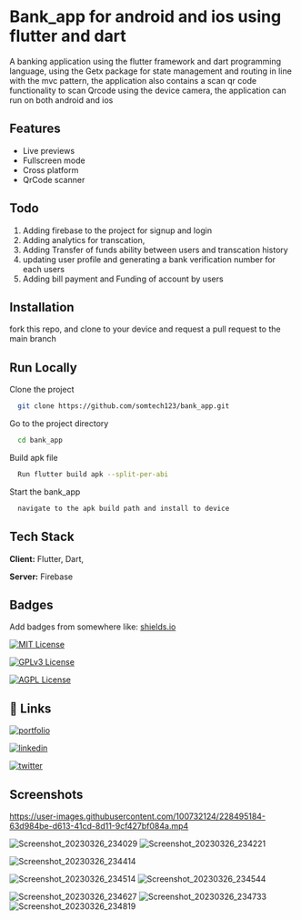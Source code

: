 
# Bank_app for android and ios using flutter and dart

A banking application using the flutter framework and dart programming language, using the Getx package for state management and routing in line with the mvc pattern, the application also contains a scan qr code functionality to scan Qrcode using the device camera, the application can run on both android and ios 


## Features
- Live previews
- Fullscreen mode
- Cross platform
- QrCode scanner


## Todo

1. Adding firebase to the project for signup and login
2. Adding analytics for transcation, 
3. Adding Transfer of funds ability between users and transcation history
4. updating user profile and generating a bank verification number for each users 
5. Adding bill payment and Funding of account by users

## Installation

fork this repo, and clone to your device and request a pull request to the main branch
    
## Run Locally

Clone the project

```bash
  git clone https://github.com/somtech123/bank_app.git
```

Go to the project directory

```bash
  cd bank_app
```

Build apk file 

```bash
  Run flutter build apk --split-per-abi
```

Start the bank_app

```bash
  navigate to the apk build path and install to device
```


## Tech Stack

**Client:** Flutter, Dart, 

**Server:** Firebase 


## Badges

Add badges from somewhere like: [shields.io](https://shields.io/)

[![MIT License](https://img.shields.io/badge/License-MIT-green.svg)](https://choosealicense.com/licenses/mit/)

[![GPLv3 License](https://img.shields.io/badge/License-GPL%20v3-yellow.svg)](https://opensource.org/licenses/)

[![AGPL License](https://img.shields.io/badge/license-AGPL-blue.svg)](http://www.gnu.org/licenses/agpl-3.0)


## 🔗 Links
[![portfolio](https://img.shields.io/badge/my_portfolio-000?style=for-the-badge&logo=ko-fi&logoColor=white)](https://somtech123.github.io/somtech123_portfolio.github.io/)

[![linkedin](https://img.shields.io/badge/linkedin-0A66C2?style=for-the-badge&logo=linkedin&logoColor=white)](https://www.linkedin.com/in/oscar-onyenacho-a94350238)

[![twitter](https://img.shields.io/badge/twitter-1DA1F2?style=for-the-badge&logo=twitter&logoColor=white)](https://twitter.com/somtech2001)


## Screenshots
https://user-images.githubusercontent.com/100732124/228495184-63d984be-d613-41cd-8d11-9cf427bf084a.mp4

![Screenshot_20230326_234029](https://user-images.githubusercontent.com/100732124/228495439-b5261b46-975b-44e6-b9f0-d90acf49a866.png) 
![Screenshot_20230326_234221](https://user-images.githubusercontent.com/100732124/228495477-1c33c96e-a24c-4486-91cf-223c4c4418b8.png)

![Screenshot_20230326_234414](https://user-images.githubusercontent.com/100732124/228495504-f235e3b9-4dd5-426c-8511-9bcfdcf68734.png)

![Screenshot_20230326_234514](https://user-images.githubusercontent.com/100732124/228495541-7fb4a1af-5d96-4e19-8d38-6fddbc37e01b.png)
![Screenshot_20230326_234544](https://user-images.githubusercontent.com/100732124/228495576-6f49af33-a991-4c05-867a-884fe9ebf4b5.png)

![Screenshot_20230326_234627](https://user-images.githubusercontent.com/100732124/228495608-fad1249b-0c5f-436a-a195-4b096d36cf81.png)
![Screenshot_20230326_234733](https://user-images.githubusercontent.com/100732124/228495636-c5634b7e-232f-4855-98dd-0414f932ddf4.png)
![Screenshot_20230326_234819](https://user-images.githubusercontent.com/100732124/228495671-5ebf6b2e-dac2-4b9e-a447-129e8f69a04e.png)


